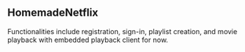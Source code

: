 
## HomemadeNetflix

Functionalities include registration, sign-in, playlist creation, and movie playback with embedded playback client for now.



